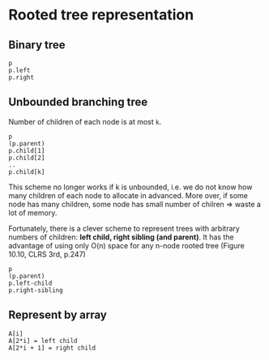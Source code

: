 # Rooted tree representation

## Binary tree

```
p
p.left
p.right
```

## Unbounded branching tree

Number of children of each node is at most `k`.

```
p
(p.parent)
p.child[1]
p.child[2]
..
p.child[k]
```

This scheme no longer works if k is unbounded, i.e. we do not know how many children of each node to allocate in advanced. More over, if some node has many children, some node has small number of chilren => waste a lot of memory.

Fortunately, there is a clever scheme to represent trees with arbitrary numbers of children: **left child, right sibling (and parent)**. It has the advantage of using only O(n) space for any n-node rooted tree (Figure 10.10, CLRS 3rd, p.247)

```
p
(p.parent)
p.left-child
p.right-sibling
```

## Represent by array

```
A[i]
A[2*i] = left child
A[2*i + 1] = right child
```

